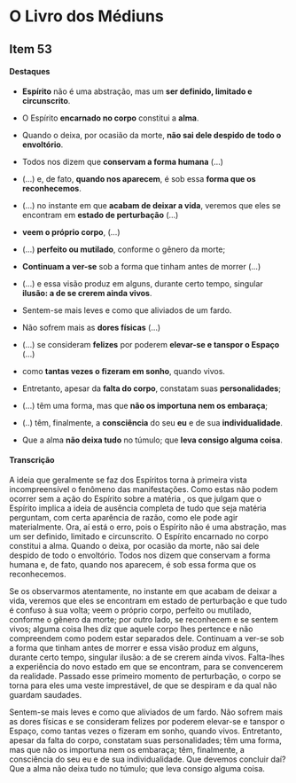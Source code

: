 # O Livro dos Médiuns

## Item 53

#### Destaques

- **Espírito** não é uma abstração, mas um **ser definido, limitado e circunscrito**.

- O Espírito **encarnado no corpo** constitui a **alma**.

- Quando o deixa, por ocasião da morte, **não sai dele despido de todo o envoltório**.

- Todos nos dizem que **conservam a forma humana** (...)

- (...) e, de fato, **quando nos aparecem**, é sob essa **forma que os reconhecemos**.

- (...) no instante em que **acabam de deixar a vida**, veremos que eles se encontram em **estado de perturbação** (...)

- **veem o próprio corpo**, (...)

- (...) **perfeito ou mutilado**, conforme o gênero da morte;

- **Continuam a ver-se** sob a forma que tinham antes de morrer (...)

- (...) e essa visão produz em alguns, durante certo tempo, singular **ilusão: a de se crerem ainda vivos**.

- Sentem-se mais leves e como que aliviados de um fardo.

- Não sofrem mais as **dores físicas** (...)

- (...) se consideram **felizes** por poderem **elevar-se e tanspor o Espaço** (...)

- como **tantas vezes o fizeram em sonho**, quando vivos.

- Entretanto, apesar da **falta do corpo**, constatam suas **personalidades**;

- (...) têm uma forma, mas que **não os importuna nem os embaraça**;

- (..) têm, finalmente, a **consciência** do seu **eu** e de sua **individualidade**.

- Que a alma **não deixa tudo** no túmulo; que **leva consigo alguma coisa**.

#### Transcrição

A ideia que geralmente se faz dos Espíritos torna à primeira vista incompreensível o fenômeno das manifestações. Como estas não podem ocorrer sem a ação do Espírito sobre a matéria , os que julgam que o Espírito implica a ideia de ausência completa de tudo que seja matéria perguntam, com certa aparência de razão, como ele pode agir materialmente. Ora, aí está o erro, pois o Espírito não é uma abstração, mas um ser definido, limitado e circunscrito. O Espírito encarnado no corpo constitui a alma. Quando o deixa, por ocasião da morte, não sai dele despido de todo o envoltório. Todos nos dizem que conservam a forma humana e, de fato, quando nos aparecem, é sob essa forma que os reconhecemos.

Se os observarmos atentamente, no instante em que acabam de deixar a vida, veremos que eles se encontram em estado de perturbação e que tudo é confuso à sua volta; veem o próprio corpo, perfeito ou mutilado, conforme o gênero da morte; por outro lado, se reconhecem e se sentem vivos; alguma coisa lhes diz que aquele corpo lhes pertence e não compreendem como podem estar separados dele. Continuam a ver-se sob a forma que tinham antes de morrer e essa visão produz em alguns, durante certo tempo, singular ilusão: a de se crerem ainda vivos. Falta-lhes a experiência do novo estado em que se encontram, para se convencerem da realidade. Passado esse primeiro momento de perturbação, o corpo se torna para eles uma veste imprestável, de que se despiram e da qual não guardam saudades.

Sentem-se mais leves e como que aliviados de um fardo. Não sofrem mais as dores físicas e se consideram felizes por poderem elevar-se e tanspor o Espaço, como tantas vezes o fizeram em sonho, quando vivos. Entretanto, apesar da falta do corpo, constatam suas personalidades; têm uma forma, mas que não os importuna nem os embaraça; têm, finalmente, a consciência do seu eu e de sua individualidade. Que devemos concluir daí? Que a alma não deixa tudo no túmulo; que leva consigo alguma coisa.
